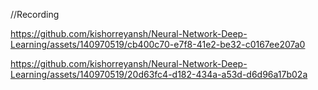 //Recording



https://github.com/kishorreyansh/Neural-Network-Deep-Learning/assets/140970519/cb400c70-e7f8-41e2-be32-c0167ee207a0



https://github.com/kishorreyansh/Neural-Network-Deep-Learning/assets/140970519/20d63fc4-d182-434a-a53d-d6d96a17b02a

